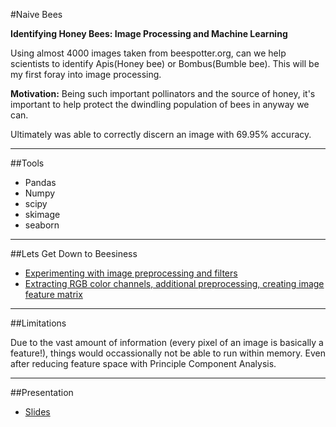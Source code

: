 #Naive Bees

**Identifying Honey Bees: Image Processing and Machine Learning**



Using almost 4000 images taken from beespotter.org, can we help scientists to 
identify Apis(Honey bee) or Bombus(Bumble bee). This will be my first foray into image processing. 
  
**Motivation:** Being such important pollinators and the source of honey, it's important to help protect the dwindling population of bees in anyway we can.


Ultimately was able to correctly discern an image with 69.95% accuracy. 
_________________

##Tools

* Pandas
* Numpy
* scipy
* skimage
* seaborn

_________________

##Lets Get Down to Beesiness

* [Experimenting with image preprocessing and filters](./bees/Untitled.ipynb)
* [Extracting RGB color channels, additional preprocessing, creating image feature matrix](./bees/BeeNaive.ipynbYCnbps/Untitled.ipynb)

_________________

##Limitations  

Due to the vast amount of information (every pixel of an image is basically a feature!), things would occassionally not be able to run within memory. Even after reducing feature space with Principle Component Analysis.

__________________

##Presentation  

* [Slides](./presentation/mcnulty_NaiveBeesChallenge_MZ.pdf)